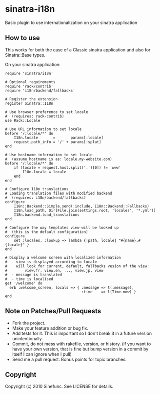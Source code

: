 sinatra-i18n
============

Basic plugin to use internationalization on your sinatra application

How to use
----------

This works for both the case of a Classic sinatra application and also
for Sinatra::Base types.

On your sinatra application:

    require 'sinatra/i18n'
    
    # Optional requirements
    require 'rack/contrib' 
    require 'i18n/backend/fallbacks'
    
    # Register the extension
    register Sinatra::I18n
    
    # Use browser preference to set locale
    #  (requires: rack-contrib)
    use Rack::Locale
    
    # Use URL information to set locale
    before '/:locale/*' do
        I18n.locale       =       params[:locale]
        request.path_info = '/' + params[:splat]
    end
    
    # Use hostname information to set locale
    #  (assume hostname is as: locale.my-website.com)
    before '/:locale/*' do
        if (locale = request.host.split('.')[0]) != 'www'
            I18n.locale = locale
        end
    end    
    
    # Configure I18n translations
    # Loading translation files with modified backend
    #  (requires: i18n/backend/fallbacks)
    configure
        I18n::Backend::Simple.send(:include, I18n::Backend::Fallbacks)
        I18n.load_path, Dir[File.join(settings.root, 'locales', '*.yml')]
        I18n.backend.load_translations
    end

    # Configure the way templates view will be looked up
    #  (this is the default configuration)
    configure
        set :locales, :lookup => lambda {|path, locale| "#{name}.#{locale}" }
    end

    # Display a welcome screen with localized information
    #  - view is displayed according to locale 
    #    will look for current, default, fallbacks vesion of the view:
    #        view.fr, view.en, ..., view.jp, view
    #  - message is translated
    #  - time is localised
    get '/welcome' do
      erb :welcome_screen, locals => { :message => t(:message),
                                       :time    => l(Time.now) }
    end




Note on Patches/Pull Requests
-----------------------------
 
* Fork the project.
* Make your feature addition or bug fix.
* Add tests for it. This is important so I don't break it in a
  future version unintentionally.
* Commit, do not mess with rakefile, version, or history.
  (if you want to have your own version, that is fine but bump version in a commit by itself I can ignore when I pull)
* Send me a pull request. Bonus points for topic branches.

Copyright 
---------

Copyright (c) 2010 Sinefunc. See LICENSE for details.
